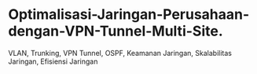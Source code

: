 # Optimalisasi-Jaringan-Perusahaan-dengan-VPN-Tunnel-Multi-Site.
VLAN, Trunking, VPN Tunnel, OSPF, Keamanan Jaringan, Skalabilitas Jaringan, Efisiensi Jaringan
